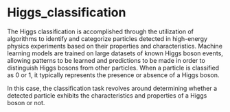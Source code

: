 # Higgs_classification
The Higgs classification is accomplished through the utilization of algorithms to identify and categorize particles detected in high-energy physics experiments based on their properties and characteristics. Machine learning models are trained on large datasets of known Higgs boson events, allowing patterns to be learned and predictions to be made in order to distinguish Higgs bosons from other particles. When a particle is classified as 0 or 1, it typically represents the presence or absence of a Higgs boson.

In this case, the classification task revolves around determining whether a detected particle exhibits the characteristics and properties of a Higgs boson or not.
